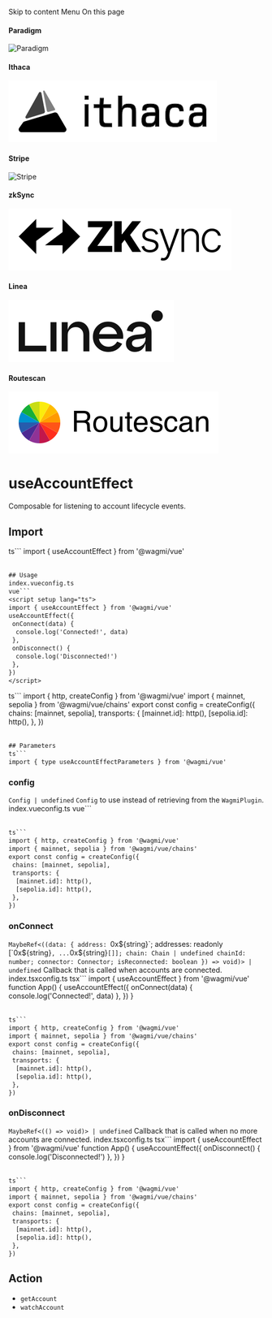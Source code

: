 Skip to content 
Menu
On this page
#### Paradigm
![Paradigm](https://raw.githubusercontent.com/wevm/.github/main/content/sponsors/paradigm-light.svg)
#### Ithaca
![Ithaca](https://raw.githubusercontent.com/wevm/.github/main/content/sponsors/ithaca-light.svg)
#### Stripe
![Stripe](https://raw.githubusercontent.com/wevm/.github/main/content/sponsors/stripe-light.svg)
#### zkSync
![zkSync](https://raw.githubusercontent.com/wevm/.github/main/content/sponsors/zksync-light.svg)
#### Linea
![Linea](https://raw.githubusercontent.com/wevm/.github/main/content/sponsors/linea-light.svg)
#### Routescan
![Routescan](https://raw.githubusercontent.com/wevm/.github/main/content/sponsors/routescan-light.svg)
# useAccountEffect ​
Composable for listening to account lifecycle events.
## Import ​
ts```
import { useAccountEffect } from '@wagmi/vue'
```

## Usage ​
index.vueconfig.ts
vue```
<script setup lang="ts">
import { useAccountEffect } from '@wagmi/vue'
useAccountEffect({
 onConnect(data) {
  console.log('Connected!', data)
 },
 onDisconnect() {
  console.log('Disconnected!')
 },
})
</script>
```

ts```
import { http, createConfig } from '@wagmi/vue'
import { mainnet, sepolia } from '@wagmi/vue/chains'
export const config = createConfig({
 chains: [mainnet, sepolia],
 transports: {
  [mainnet.id]: http(),
  [sepolia.id]: http(),
 },
})
```

## Parameters ​
ts```
import { type useAccountEffectParameters } from '@wagmi/vue'
```

### config ​
`Config | undefined`
`Config` to use instead of retrieving from the `WagmiPlugin`.
index.vueconfig.ts
vue```
<script setup lang="ts">
import { useAccountEffect } from '@wagmi/vue'
import { config } from './config'
useAccountEffect({
 config, 
 onConnect(data) {
  console.log('Connected!', data)
 },
 onDisconnect() {
  console.log('Disconnected!')
 },
})
</script>
```

ts```
import { http, createConfig } from '@wagmi/vue'
import { mainnet, sepolia } from '@wagmi/vue/chains'
export const config = createConfig({
 chains: [mainnet, sepolia],
 transports: {
  [mainnet.id]: http(),
  [sepolia.id]: http(),
 },
})
```

### onConnect ​
`MaybeRef<((data: { address: `0x${string}`; addresses: readonly [`0x${string}`, ...`0x${string}`[]]; chain: Chain | undefined chainId: number; connector: Connector; isReconnected: boolean }) => void)> | undefined`
Callback that is called when accounts are connected.
index.tsxconfig.ts
tsx```
import { useAccountEffect } from '@wagmi/vue'
function App() {
 useAccountEffect({
  onConnect(data) {
   console.log('Connected!', data)
  },
 })
}
```

ts```
import { http, createConfig } from '@wagmi/vue'
import { mainnet, sepolia } from '@wagmi/vue/chains'
export const config = createConfig({
 chains: [mainnet, sepolia],
 transports: {
  [mainnet.id]: http(),
  [sepolia.id]: http(),
 },
})
```

### onDisconnect ​
`MaybeRef<(() => void)> | undefined`
Callback that is called when no more accounts are connected.
index.tsxconfig.ts
tsx```
import { useAccountEffect } from '@wagmi/vue'
function App() {
 useAccountEffect({
  onDisconnect() {
   console.log('Disconnected!')
  },
 })
}
```

ts```
import { http, createConfig } from '@wagmi/vue'
import { mainnet, sepolia } from '@wagmi/vue/chains'
export const config = createConfig({
 chains: [mainnet, sepolia],
 transports: {
  [mainnet.id]: http(),
  [sepolia.id]: http(),
 },
})
```

## Action ​
  * `getAccount`
  * `watchAccount`


